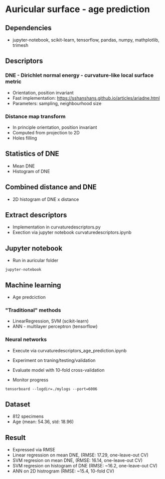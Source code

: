 # Auricular surface - age prediction

## Dependencies

* jupyter-notebook, scikit-learn, tensorflow, pandas, numpy, mathplotlib, trimesh

## Descriptors

### DNE - Dirichlet normal energy - curvature-like local surface metric

* Orientation, position invariant
* Fast implementation: https://sshanshans.github.io/articles/ariadne.html
* Parameters: sampling, neighbourhood size

### Distance map transform

* In principle orientation, position invariant
* Computed from projection to 2D
* Holes filling

## Statistics of DNE

* Mean DNE
* Histogram of DNE

## Combined distance and DNE

* 2D histogram of DNE x distance

## Extract descriptors

* Implementation in curvaturedescriptors.py
* Exection via jupyter notebook curvaturedescriptors.ipynb

## Jupyter notebook

* Run in auricular folder

```
jupyter-notebook
```


## Machine learning

* Age predciction

### "Traditional" methods

* LinearRegression, SVM (scikit-learn)
* ANN - multilayer perceptron (tensorflow)

### Neural networks

* Execute via curvaturedescriptors_age_prediction.ipynb
* Experiment on traning/testing/validation
* Evaluate model with 10-fold cross-validation

* Monitor progress

```
tensorboard --logdir=./mylogs --port=6006
```

## Dataset

* 812 specimens
* Age (mean: 54.36, std: 18.96)

## Result

* Expressed via RMSE
* Linear regression on mean DNE, (RMSE: 17.29, one-leave-out CV)
* SVM regresion on mean DNE, (RMSE: 16.14, one-leave-out CV)
* SVM regresion on histogram of DNE (RMSE: ~16.2, one-leave-out CV)
* ANN on 2D histrogram (RMSE: ~15.4, 10-fold CV)
